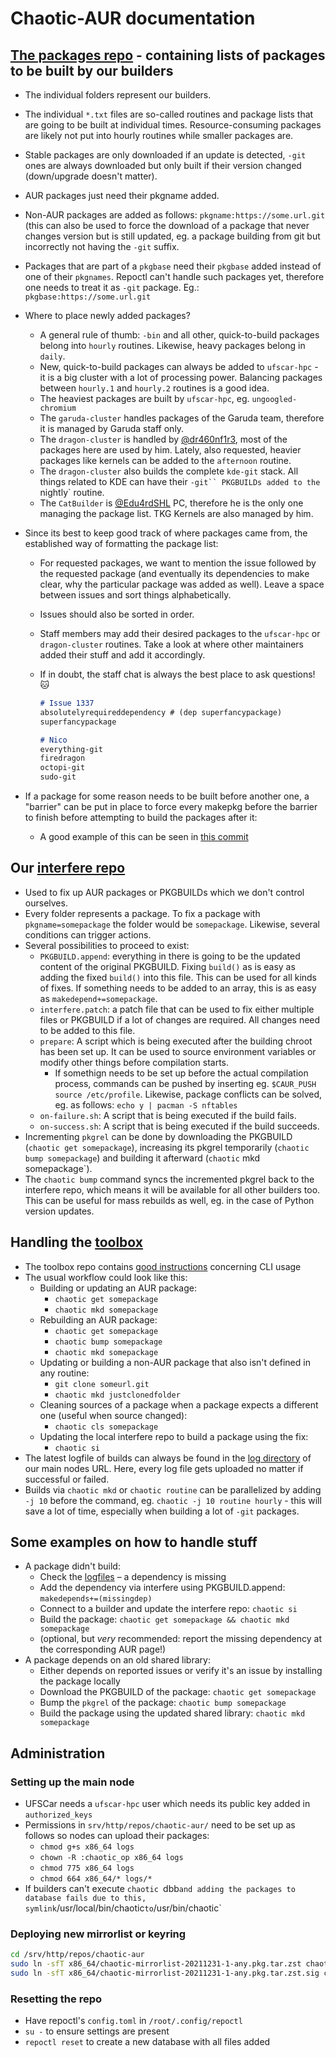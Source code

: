 # Chaotic-AUR documentation

## [The packages repo](https://github.com/chaotic-aur/packages) - containing lists of packages to be built by our builders

- The individual folders represent our builders.
- The individual `*.txt` files are so-called routines and package lists that are going to be built at individual times. Resource-consuming packages are likely not put into hourly routines while smaller packages are.
- Stable packages are only downloaded if an update is detected, `-git` ones are always downloaded but only built if their version changed (down/upgrade doesn't matter).
- AUR packages just need their pkgname added.
- Non-AUR packages are added as follows: `pkgname:https://some.url.git` (this can also be used to force the download of a package that never changes version but is still updated, eg. a package building from git but incorrectly not having the `-git` suffix.
- Packages that are part of a `pkgbase` need their `pkgbase` added instead of one of their `pkgnames`. Repoctl can't handle such packages yet, therefore one needs to treat it as `-git` package. Eg.: `pkgbase:https://some.url.git`
- Where to place newly added packages?
  - A general rule of thumb: `-bin` and all other, quick-to-build packages belong into `hourly` routines. Likewise, heavy packages belong in `daily`.
  - New, quick-to-build packages can always be added to `ufscar-hpc` - it is a big cluster with a lot of processing power. Balancing packages between `hourly.1` and `hourly.2` routines is a good idea.
  - The heaviest packages are built by `ufscar-hpc`, eg. `ungoogled-chromium`
  - The `garuda-cluster` handles packages of the Garuda team, therefore it is managed by Garuda staff only.
  - The `dragon-cluster` is handled by [@dr460nf1r3](https://github.com/dr460nf1r3), most of the packages here are used by him. Lately, also requested, heavier packages like kernels can be added to the `afternoon` routine.
  - The `dragon-cluster` also builds the complete `kde-git` stack. All things related to KDE can have their `-git`` PKGBUILDs added to the `nightly` routine.
  - The `CatBuilder` is [@Edu4rdSHL](https://github.com/Edu4rdSHL) PC, therefore he is the only one managing the package list. TKG Kernels are also managed by him.
- Since its best to keep good track of where packages came from, the established way of formatting the package list:
  - For requested packages, we want to mention the issue followed by the requested package (and eventually its dependencies to make clear, why the particular package was added as well). Leave a space between issues and sort things alphabetically.
  - Issues should also be sorted in order.
  - Staff members may add their desired packages to the `ufscar-hpc` or `dragon-cluster` routines. Take a look at where other maintainers added their stuff and add it accordingly.
  - If in doubt, the staff chat is always the best place to ask questions! 🐱

    ```md
    # Issue 1337
    absolutelyrequireddependency # (dep superfancypackage)
    superfancypackage

    # Nico
    everything-git
    firedragon
    octopi-git
    sudo-git
    ```

- If a package for some reason needs to be built before another one, a "barrier" can be put in place to force every makepkg before the barrier to finish before attempting to build the packages after it:
  - A good example of this can be seen in [this commit](https://github.com/chaotic-aur/packages/commit/ec2d70379dc9848af1942e504bbe47f178f5099f)

## Our [interfere repo](https://github.com/chaotic-aur/interfere)

- Used to fix up AUR packages or PKGBUILDs which we don't control ourselves.
- Every folder represents a package. To fix a package with `pkgname=somepackage` the folder would be `somepackage`. Likewise, several conditions can trigger actions.
- Several possibilities to proceed to exist:
  - `PKGBUILD.append`: everything in there is going to be the updated content of the original PKGBUILD. Fixing `build()` as is easy as adding the fixed `build()` into this file. This can be used for all kinds of fixes. If something needs to be added to an array, this is as easy as `makedepend+=somepackage`.
  - `interfere.patch`: a patch file that can be used to fix either multiple files or PKGBUILD if a lot of changes are required. All changes need to be added to this file.
  - `prepare`: A script which is being executed after the building chroot has been set up. It can be used to source environment variables or modify other things before compilation starts.
    - If somethign needs to be set up before the actual compilation process, commands can be pushed by inserting eg. `$CAUR_PUSH source /etc/profile`. Likewise, package conflicts can be solved, eg. as follows: `echo y | pacman -S nftables`
  - `on-failure.sh`: A script that is being executed if the build fails.
  - `on-success.sh`: A script that is being executed if the build succeeds.
- Incrementing `pkgrel` can be done by downloading the PKGBUILD (`chaotic get somepackage`), increasing its pkgrel temporarily (`chaotic bump somepackage`) and building it afterward (`chaotic` mkd somepackage`).
- The `chaotic bump` command syncs the incremented pkgrel back to the interfere repo, which means it will be available for all other builders too. This can be useful for mass rebuilds as well, eg. in the case of Python version updates.

## Handling the [toolbox](https://github.com/chaotic-aur/toolbox)

- The toolbox repo contains [good instructions](https://github.com/chaotic-aur/toolbox#cli) concerning CLI usage
- The usual workflow could look like this:
  - Building or updating an AUR package:
    - `chaotic get somepackage`
    - `chaotic mkd somepackage`
  - Rebuilding an AUR package:
    - `chaotic get somepackage`
    - `chaotic bump somepackage`
    - `chaotic mkd somepackage`
  - Updating or building a non-AUR package that also isn't defined in any routine:
    - `git clone someurl.git`
    - `chaotic mkd justclonedfolder`
  - Cleaning sources of a package when a package expects a different one (useful when source changed):
    - `chaotic cls somepackage`
  - Updating the local interfere repo to build a package using the fix:
    - `chaotic si`
- The latest logfile of builds can always be found in the [log directory](https://builds.garudalinux.org/repos/chaotic-aur/logs/) of our main nodes URL. Here, every log file gets uploaded no matter if successful or failed.
- Builds via `chaotic mkd` or `chaotic routine` can be parallelized by adding `-j 10` before the command, eg. `chaotic -j 10 routine hourly` - this will save a lot of time, especially when building a lot of `-git` packages.

## Some examples on how to handle stuff

- A package didn't build:
  - Check the [logfiles](https://builds.garudalinux.org/repos/chaotic-aur/logs/) – a dependency is missing
  - Add the dependency via interfere using PKGBUILD.append: `makedepends+=(missingdep)`
  - Connect to a builder and update the interfere repo: `chaotic si`
  - Build the package: `chaotic get somepackage && chaotic mkd somepackage`
  - (optional, but _very_ recommended: report the missing dependency at the corresponding AUR page!)
- A package depends on an old shared library:
  - Either depends on reported issues or verify it's an issue by installing the package locally
  - Download the PKGBUILD of the package: `chaotic get somepackage`
  - Bump the `pkgrel` of the package: `chaotic bump somepackage`
  - Build the package using the updated shared library: `chaotic mkd somepackage`


## Administration
### Setting up the main node

- UFSCar needs a `ufscar-hpc` user which needs its public key added in `authorized_keys`
- Permissions in `srv/http/repos/chaotic-aur/` need to be set up as follows so nodes can upload their packages:
  - `chmod g+s x86_64 logs`
  - `chown -R :chaotic_op x86_64 logs`
  - `chmod 775 x86_64 logs`
  - `chmod 664 x86_64/* logs/*`
- If builders can't execute `chaotic `dbb` and adding the packages to database fails due to this, symlink `/usr/local/bin/chaotic` to `/usr/bin/chaotic`

### Deploying new mirrorlist or keyring

```sh
cd /srv/http/repos/chaotic-aur
sudo ln -sfT x86_64/chaotic-mirrorlist-20211231-1-any.pkg.tar.zst chaotic-mirrorlist.pkg.tar.zst
sudo ln -sfT x86_64/chaotic-mirrorlist-20211231-1-any.pkg.tar.zst.sig chaotic-mirrorlist.pkg.tar.zst.sig
```

### Resetting the repo

- Have repoctl's `config.toml` in `/root/.config/repoctl` 
- `su -` to ensure settings are present
- `repoctl reset` to create a new database with all files added
